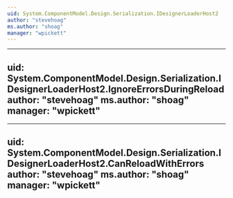 ```yaml
---
uid: System.ComponentModel.Design.Serialization.IDesignerLoaderHost2
author: "stevehoag"
ms.author: "shoag"
manager: "wpickett"
---
```


---
uid: System.ComponentModel.Design.Serialization.IDesignerLoaderHost2.IgnoreErrorsDuringReload
author: "stevehoag"
ms.author: "shoag"
manager: "wpickett"
---

---
uid: System.ComponentModel.Design.Serialization.IDesignerLoaderHost2.CanReloadWithErrors
author: "stevehoag"
ms.author: "shoag"
manager: "wpickett"
---

